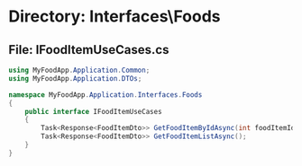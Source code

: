 # Directory: Interfaces\Foods

## File: IFoodItemUseCases.cs

```C#
using MyFoodApp.Application.Common;
using MyFoodApp.Application.DTOs;

namespace MyFoodApp.Application.Interfaces.Foods
{
    public interface IFoodItemUseCases
    {
        Task<Response<FoodItemDto>> GetFoodItemByIdAsync(int foodItemId);
        Task<Response<FoodItemDto>> GetFoodItemListAsync();
    }
}

```

